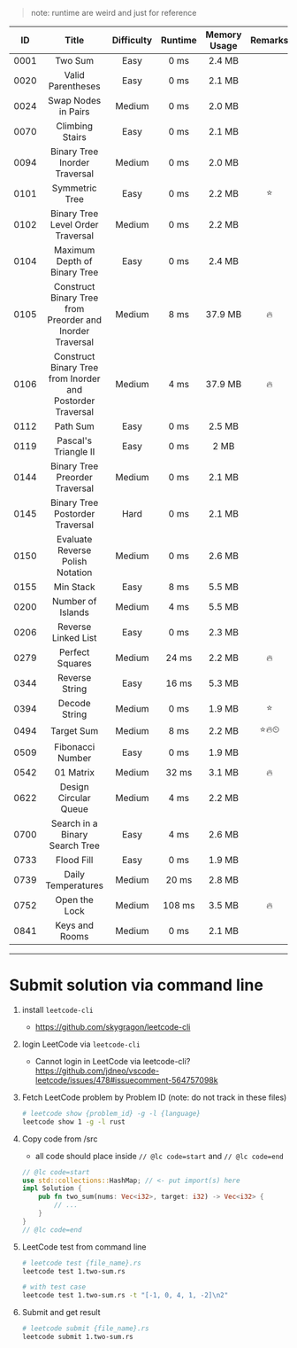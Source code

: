 > note: runtime are weird and just for reference

|  ID  |                           Title                            | Difficulty | Runtime | Memory Usage | Remarks | Last Review |
| :--: | :--------------------------------------------------------: | :--------: | :-----: | :----------: | :-----: | :---------: |
| 0001 |                          Two Sum                           |    Easy    |  0 ms   |    2.4 MB    |         |             |
| 0020 |                     Valid Parentheses                      |    Easy    |  0 ms   |    2.1 MB    |         |             |
| 0024 |                    Swap Nodes in Pairs                     |   Medium   |  0 ms   |    2.0 MB    |         |             |
| 0070 |                      Climbing Stairs                       |    Easy    |  0 ms   |    2.1 MB    |         |             |
| 0094 |               Binary Tree Inorder Traversal                |   Medium   |  0 ms   |    2.0 MB    |         |             |
| 0101 |                       Symmetric Tree                       |    Easy    |  0 ms   |    2.2 MB    |   ⭐    |             |
| 0102 |             Binary Tree Level Order Traversal              |   Medium   |  0 ms   |    2.2 MB    |         |             |
| 0104 |                Maximum Depth of Binary Tree                |    Easy    |  0 ms   |    2.4 MB    |         | 2020/02/24  |
| 0105 | Construct Binary Tree from Preorder and Inorder Traversal  |   Medium   |  8 ms   |   37.9 MB    |   🔥    |             |
| 0106 | Construct Binary Tree from Inorder and Postorder Traversal |   Medium   |  4 ms   |   37.9 MB    |   🔥    |             |
| 0112 |                          Path Sum                          |    Easy    |  0 ms   |    2.5 MB    |         |             |
| 0119 |                    Pascal's Triangle II                    |    Easy    |  0 ms   |     2 MB     |         |             |
| 0144 |               Binary Tree Preorder Traversal               |   Medium   |  0 ms   |    2.1 MB    |         |             |
| 0145 |              Binary Tree Postorder Traversal               |    Hard    |  0 ms   |    2.1 MB    |         |             |
| 0150 |              Evaluate Reverse Polish Notation              |   Medium   |  0 ms   |    2.6 MB    |         |             |
| 0155 |                         Min Stack                          |    Easy    |  8 ms   |    5.5 MB    |         |             |
| 0200 |                     Number of Islands                      |   Medium   |  4 ms   |    5.5 MB    |         |             |
| 0206 |                    Reverse Linked List                     |    Easy    |  0 ms   |    2.3 MB    |         |             |
| 0279 |                      Perfect Squares                       |   Medium   |  24 ms  |    2.2 MB    |   🔥    |             |
| 0344 |                       Reverse String                       |    Easy    |  16 ms  |    5.3 MB    |         |             |
| 0394 |                       Decode String                        |   Medium   |  0 ms   |    1.9 MB    |   ⭐    |             |
| 0494 |                         Target Sum                         |   Medium   |  8 ms   |    2.2 MB    |  ⭐🔥⏲  | 2020/02/19  |
| 0509 |                      Fibonacci Number                      |    Easy    |  0 ms   |    1.9 MB    |         |             |
| 0542 |                         01 Matrix                          |   Medium   |  32 ms  |    3.1 MB    |   🔥    |             |
| 0622 |                   Design Circular Queue                    |   Medium   |  4 ms   |    2.2 MB    |         |             |
| 0700 |               Search in a Binary Search Tree               |    Easy    |  4 ms   |    2.6 MB    |         |             |
| 0733 |                         Flood Fill                         |    Easy    |  0 ms   |    1.9 MB    |         |             |
| 0739 |                     Daily Temperatures                     |   Medium   |  20 ms  |    2.8 MB    |         |             |
| 0752 |                       Open the Lock                        |   Medium   | 108 ms  |    3.5 MB    |   🔥    |             |
| 0841 |                       Keys and Rooms                       |   Medium   |  0 ms   |    2.1 MB    |         |             |

---

# Submit solution via command line

1. install `leetcode-cli`
   - https://github.com/skygragon/leetcode-cli
1. login LeetCode via `leetcode-cli`
   - Cannot login in LeetCode via leetcode-cli? https://github.com/jdneo/vscode-leetcode/issues/478#issuecomment-564757098k
1. Fetch LeetCode problem by Problem ID (note: do not track in these files)
   ```sh
   # leetcode show {problem_id} -g -l {language}
   leetcode show 1 -g -l rust
   ```
1. Copy code from /src
   - all code should place inside `// @lc code=start` and `// @lc code=end`
   ```rust
   // @lc code=start
   use std::collections::HashMap; // <- put import(s) here
   impl Solution {
       pub fn two_sum(nums: Vec<i32>, target: i32) -> Vec<i32> {
           // ...
       }
   }
   // @lc code=end
   ```
1. LeetCode test from command line

   ```sh
   # leetcode test {file_name}.rs
   leetcode test 1.two-sum.rs

   # with test case
   leetcode test 1.two-sum.rs -t "[-1, 0, 4, 1, -2]\n2"
   ```

1. Submit and get result
   ```sh
   # leetcode submit {file_name}.rs
   leetcode submit 1.two-sum.rs
   ```

